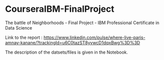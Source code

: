 # CourseraIBM-FinalProject
The battle of Neighborhoods - Final Project - IBM Professional Certificate in Data Science

Link to the report : https://www.linkedin.com/pulse/where-live-paris-amnay-kanane/?trackingId=u6C0tazST8yvwcD1dqxBwg%3D%3D

The description of the datsets/files is given in the Notebook.

